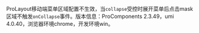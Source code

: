 ProLayout移动端菜单区域配置不生效，当`collapse`受控时展开菜单后点击mask区域不触发`onCollapse`事件。版本信息：ProComponents 2.3.49，umi 4.0.40，浏览器环境chrome，开发环境win。
